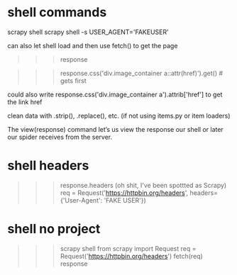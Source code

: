 # shell commands
scrapy shell <url you want to look at>
scrapy shell -s USER_AGENT='FAKEUSER' <url>

can also let shell load and then use fetch(<url>) to get the page

>>> response

>>> response.css('div.image_container a::attr(href)').get() # gets first

could also write response.css('div.image_container a').attrib['href'] to get the link href

clean data with .strip(), .replace(), etc. (if not using items.py or item loaders)

The view(response) command let’s us view the response our shell or later our spider receives from the server.


# shell headers
>>> response.headers (oh shit, I've been spottted as Scrapy)
>>> req = Request('https://httpbin.org/headers', headers={'User-Agent': 'FAKE USER'})


# shell no project
>>> scrapy shell
>>> from scrapy import Request
>>> req = Request('https://httpbin.org/headers')
>>> fetch(req)
>>> response
